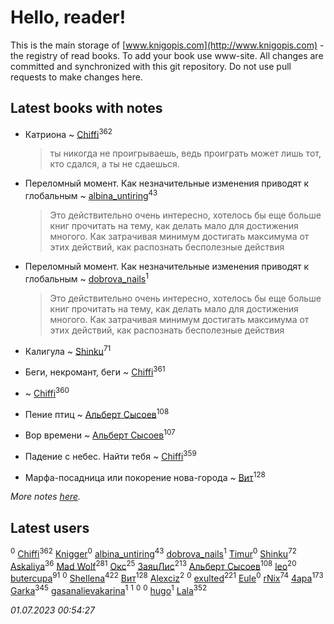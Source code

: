 # Hello, reader!
This is the main storage of [www.knigopis.com](http://www.knigopis.com) - the registry of read books.
To add your book use www-site. All changes are committed and synchronized with this git repository.
Do not use pull requests to make changes here.


## Latest books with notes
* Катриона ~ [Chiffi](users/105/105831994080785626680-google)<sup>362</sup>
    > ты никогда не проигрываешь, ведь проиграть может лишь тот, кто сдался, а ты не сдаешься.

* Переломный момент. Как незначительные изменения приводят к глобальным ~ [albina_untiring](users/257/2579695-vkontakte)<sup>43</sup>
    > Это действительно очень интересно, хотелось бы еще больше книг прочитать на тему, как делать мало для достижения многого. Как затрачивая минимум достигать максимума от этих действий, как распознать бесполезные действия

* Переломный момент. Как незначительные изменения приводят к глобальным ~ [dobrova_nails](users/606/6069210-vkontakte)<sup>1</sup>
    > Это действительно очень интересно, хотелось бы еще больше книг прочитать на тему, как делать мало для достижения многого. Как затрачивая минимум достигать максимума от этих действий, как распознать бесполезные действия

* Калигула ~ [Shinku](users/109/109176126475581739292-google)<sup>71</sup>

* Беги, некромант, беги ~ [Chiffi](users/105/105831994080785626680-google)<sup>361</sup>

*  ~ [Chiffi](users/105/105831994080785626680-google)<sup>360</sup>

* Пение птиц ~ [Альберт Сысоев](users/474/47446642-vkontakte)<sup>108</sup>

* Вор времени ~ [Альберт Сысоев](users/474/47446642-vkontakte)<sup>107</sup>

* Падение с небес. Найти тебя ~ [Chiffi](users/105/105831994080785626680-google)<sup>359</sup>

* Марфа-посадница или покорение нова-города ~ [Вит](users/300/300273923-vkontakte)<sup>128</sup>


_More notes [here](latest_books_with_notes.md)._


## Latest users
[](users/101/101637604397474908542-google)<sup>0</sup> 
[Chiffi](users/105/105831994080785626680-google)<sup>362</sup> 
[Knigger](users/762/762419130-vkontakte)<sup>0</sup> 
[albina_untiring](users/257/2579695-vkontakte)<sup>43</sup> 
[dobrova_nails](users/606/6069210-vkontakte)<sup>1</sup> 
[Timur](users/107/107645396695684639157-google)<sup>0</sup> 
[Shinku](users/109/109176126475581739292-google)<sup>72</sup> 
[Askaliya](users/326/326783541-vkontakte)<sup>36</sup> 
[Mad Wolf](users/947/94738840-vkontakte)<sup>281</sup> 
[Окс](users/102/102536471289425216982-google)<sup>25</sup> 
[ЗаяцЛис](users/112/112388384595246311466-google)<sup>213</sup> 
[Альберт Сысоев](users/474/47446642-vkontakte)<sup>108</sup> 
[leo](users/106/106915386474260202605-google)<sup>20</sup> 
[butercupa](users/193/193697993-vkontakte)<sup>91</sup> 
[](users/113/113891504788165801147-google)<sup>0</sup> 
[Shellena](users/134/13413591548892934957-mailru)<sup>422</sup> 
[Вит](users/300/300273923-vkontakte)<sup>128</sup> 
[Alexciz](users/104/104402554069177138887-google)<sup>2</sup> 
[](users/106/106998138906207539605-google)<sup>0</sup> 
[exulted](users/100/100599204551896265722-google)<sup>221</sup> 
[Eule](users/111/111792174175954051826-google)<sup>0</sup> 
[rNix](users/227/22742452-yandex)<sup>74</sup> 
[4apa](users/117/117392596378069249667-google)<sup>173</sup> 
[Garka](users/115/115753719718250012620-google)<sup>345</sup> 
[gasanalievakarina](users/563/563255998-yandex)<sup>1</sup> 
[](users/111/111615427149312226167-google)<sup>1</sup> 
[](users/338/3387454224572547166-mailru)<sup>0</sup> 
[](users/103/103270351651629158252-google)<sup>0</sup> 
[hugo](users/105/105063533945004840111-google)<sup>1</sup> 
[Lala](users/761/76187635-vkontakte)<sup>352</sup> 


_01.07.2023 00:54:27_

